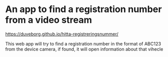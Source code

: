 # An app to find a registration number from a video stream

https://duveborg.github.io/hitta-registreringsnummer/

This web app will try to find a registration number in the format of ABC123 from the device camera, if found, it will open information about that vihecle
